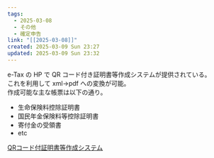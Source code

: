 ```yaml
---
tags:
  - 2025-03-08
  - その他
  - 確定申告
link: "[[2025-03-08]]"
created: 2025-03-09 Sun 23:27
updated: 2025-03-09 Sun 23:32
---
```

e-Tax の HP で QR コード付き証明書等作成システムが提供されている。  
これを利用して xml→pdf への変換が可能。  
作成可能な主な帳票は以下の通り。
- 生命保険料控除証明書
- 国民年金保険料等控除証明書
- 寄付金の受領書
- etc  

[QRコード付証明書等作成システム](https://www.e-tax.nta.go.jp/cps/cps.htm)
